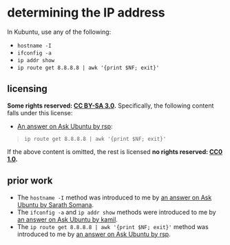 # determining the IP address
In Kubuntu, use any of the following:

- `hostname -I`
- `ifconfig -a`
- `ip addr show`
- `ip route get 8.8.8.8 | awk '{print $NF; exit}'`

## licensing
**Some rights reserved: [CC BY-SA 3.0](https://creativecommons.org/licenses/by-sa/3.0/).** Specifically, the following content falls under this license:

- [An answer on Ask Ubuntu by rsp](https://askubuntu.com/questions/430853/how-do-i-find-my-internal-ip-address/604691#604691):
> `ip route get 8.8.8.8 | awk '{print $NF; exit}'`

If the above content is omitted, the rest is licensed **no rights reserved: [CC0 1.0](https://creativecommons.org/publicdomain/zero/1.0/).**

## prior work
- The `hostname -I` method was introduced to me by [an answer on Ask Ubuntu by Sarath Somana](https://askubuntu.com/questions/430853/how-do-i-find-my-internal-ip-address/665495#665495).
- The `ifconfig -a` and `ip addr show` methods were introduced to me by [an answer on Ask Ubuntu by kamil](https://askubuntu.com/questions/430853/how-do-i-find-my-internal-ip-address/430855#430855).
- The `ip route get 8.8.8.8 | awk '{print $NF; exit}'` method was introduced to me by [an answer on Ask Ubuntu by rsp](https://askubuntu.com/questions/430853/how-do-i-find-my-internal-ip-address/604691#604691).
